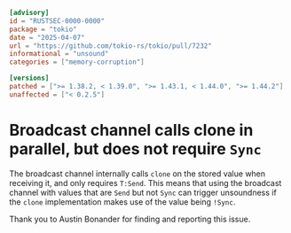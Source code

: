 ```toml
[advisory]
id = "RUSTSEC-0000-0000"
package = "tokio"
date = "2025-04-07"
url = "https://github.com/tokio-rs/tokio/pull/7232"
informational = "unsound"
categories = ["memory-corruption"]

[versions]
patched = [">= 1.38.2, < 1.39.0", ">= 1.43.1, < 1.44.0", ">= 1.44.2"]
unaffected = ["< 0.2.5"]
```

# Broadcast channel calls clone in parallel, but does not require `Sync`

The broadcast channel internally calls `clone` on the stored value when
receiving it, and only requires `T:Send`. This means that using the broadcast
channel with values that are `Send` but not `Sync` can trigger unsoundness if
the `clone` implementation makes use of the value being `!Sync`.

Thank you to Austin Bonander for finding and reporting this issue.
